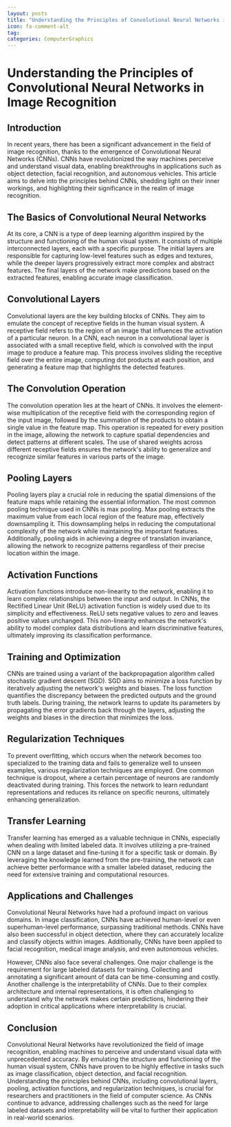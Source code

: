 ```yaml
---
layout: posts
title: "Understanding the Principles of Convolutional Neural Networks in Image Recognition"
icon: fa-comment-alt
tag:      
categories: ComputerGraphics
---
```



# Understanding the Principles of Convolutional Neural Networks in Image Recognition

## Introduction

In recent years, there has been a significant advancement in the field of image recognition, thanks to the emergence of Convolutional Neural Networks (CNNs). CNNs have revolutionized the way machines perceive and understand visual data, enabling breakthroughs in applications such as object detection, facial recognition, and autonomous vehicles. This article aims to delve into the principles behind CNNs, shedding light on their inner workings, and highlighting their significance in the realm of image recognition.

## The Basics of Convolutional Neural Networks

At its core, a CNN is a type of deep learning algorithm inspired by the structure and functioning of the human visual system. It consists of multiple interconnected layers, each with a specific purpose. The initial layers are responsible for capturing low-level features such as edges and textures, while the deeper layers progressively extract more complex and abstract features. The final layers of the network make predictions based on the extracted features, enabling accurate image classification.

## Convolutional Layers

Convolutional layers are the key building blocks of CNNs. They aim to emulate the concept of receptive fields in the human visual system. A receptive field refers to the region of an image that influences the activation of a particular neuron. In a CNN, each neuron in a convolutional layer is associated with a small receptive field, which is convolved with the input image to produce a feature map. This process involves sliding the receptive field over the entire image, computing dot products at each position, and generating a feature map that highlights the detected features.

## The Convolution Operation

The convolution operation lies at the heart of CNNs. It involves the element-wise multiplication of the receptive field with the corresponding region of the input image, followed by the summation of the products to obtain a single value in the feature map. This operation is repeated for every position in the image, allowing the network to capture spatial dependencies and detect patterns at different scales. The use of shared weights across different receptive fields ensures the network's ability to generalize and recognize similar features in various parts of the image.

## Pooling Layers

Pooling layers play a crucial role in reducing the spatial dimensions of the feature maps while retaining the essential information. The most common pooling technique used in CNNs is max pooling. Max pooling extracts the maximum value from each local region of the feature map, effectively downsampling it. This downsampling helps in reducing the computational complexity of the network while maintaining the important features. Additionally, pooling aids in achieving a degree of translation invariance, allowing the network to recognize patterns regardless of their precise location within the image.

## Activation Functions

Activation functions introduce non-linearity to the network, enabling it to learn complex relationships between the input and output. In CNNs, the Rectified Linear Unit (ReLU) activation function is widely used due to its simplicity and effectiveness. ReLU sets negative values to zero and leaves positive values unchanged. This non-linearity enhances the network's ability to model complex data distributions and learn discriminative features, ultimately improving its classification performance.

## Training and Optimization

CNNs are trained using a variant of the backpropagation algorithm called stochastic gradient descent (SGD). SGD aims to minimize a loss function by iteratively adjusting the network's weights and biases. The loss function quantifies the discrepancy between the predicted outputs and the ground truth labels. During training, the network learns to update its parameters by propagating the error gradients back through the layers, adjusting the weights and biases in the direction that minimizes the loss.

## Regularization Techniques

To prevent overfitting, which occurs when the network becomes too specialized to the training data and fails to generalize well to unseen examples, various regularization techniques are employed. One common technique is dropout, where a certain percentage of neurons are randomly deactivated during training. This forces the network to learn redundant representations and reduces its reliance on specific neurons, ultimately enhancing generalization.

## Transfer Learning

Transfer learning has emerged as a valuable technique in CNNs, especially when dealing with limited labeled data. It involves utilizing a pre-trained CNN on a large dataset and fine-tuning it for a specific task or domain. By leveraging the knowledge learned from the pre-training, the network can achieve better performance with a smaller labeled dataset, reducing the need for extensive training and computational resources.

## Applications and Challenges

Convolutional Neural Networks have had a profound impact on various domains. In image classification, CNNs have achieved human-level or even superhuman-level performance, surpassing traditional methods. CNNs have also been successful in object detection, where they can accurately localize and classify objects within images. Additionally, CNNs have been applied to facial recognition, medical image analysis, and even autonomous vehicles.

However, CNNs also face several challenges. One major challenge is the requirement for large labeled datasets for training. Collecting and annotating a significant amount of data can be time-consuming and costly. Another challenge is the interpretability of CNNs. Due to their complex architecture and internal representations, it is often challenging to understand why the network makes certain predictions, hindering their adoption in critical applications where interpretability is crucial.

## Conclusion

Convolutional Neural Networks have revolutionized the field of image recognition, enabling machines to perceive and understand visual data with unprecedented accuracy. By emulating the structure and functioning of the human visual system, CNNs have proven to be highly effective in tasks such as image classification, object detection, and facial recognition. Understanding the principles behind CNNs, including convolutional layers, pooling, activation functions, and regularization techniques, is crucial for researchers and practitioners in the field of computer science. As CNNs continue to advance, addressing challenges such as the need for large labeled datasets and interpretability will be vital to further their application in real-world scenarios.